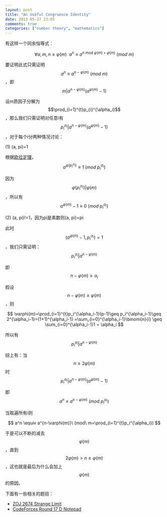 ```yaml
---
layout: post
title: "An Useful Congruence Identity"
date: 2013-05-27 23:05
comments: true
categories: ["number theory", "mathematics"]
---
```


有这样一个同余恒等式：

$$
\forall a, m, n \geq \varphi(m)\ \ a^n \equiv a^{n\ mod\ \varphi(m)+\varphi(m)}\ (mod\ m)
$$

要证明此式只需证明$$a^n \equiv a^{n-\varphi(m)}\ (mod\ m)$$，即$$m\vert a^{n-\varphi(m)}(a^{\varphi(m)}-1)$$

设m质因子分解为$$\prod_{i=1}^{t}p_{i}^{\alpha_i}$$，那么我们只需证明对任意i有$$p_i^{\alpha_i}\vert a^{n-\varphi(m)}(a^{\varphi(m)}-1)$$，对于每个i分两种情况讨论：

(1) (a, pi)=1

根据[欧拉定理](http://en.wikipedia.org/wiki/Euler's_theorem)，$$a^{\varphi(p_i^{\alpha_i})}\equiv 1\ (mod\ p_i^{\alpha_i})$$

因为$$\varphi(p_i^{\alpha_i})\vert \varphi(m)$$，所以有$$a^{\varphi(m)}-1\equiv 0\ (mod\ p_i^{\alpha_i})$$

(2) (a, pi)!=1，因为pi是素数则(a, pi)=pi

此时$$(a^{\varphi(m)}-1, p_i^{\alpha_i})=1$$，我们只需证明：$$ p_i^{\alpha_i}\vert a^{n-\varphi(m)} $$

即$$n-\varphi(m)\geq \alpha_i$$

假设$$n-\varphi(m)\geq \varphi(m)$$，则

$$
\varphi(m)=\prod_{i=1}^{t}p_i^{\alpha_i-1}(p-1)\geq p_i^{\alpha_i-1}\geq 2^{\alpha_i-1}=(1+1)^{\alpha_i-1} =\sum_{i=0}^{\alpha_i-1}\binom{n}{i} \geq \sum_{i=0}^{\alpha_i-1}1 = \alpha_i
$$

所以有$$p_i^{\alpha_i}\vert a^{n-\varphi(m)}$$

综上有：当$$n\geq 2\varphi(m)$$时$$p_i^{\alpha_i} \vert a^{n-\varphi(m)}(a^{\varphi(m)}-1)$$

即$$a^n \equiv a^{n-\varphi(m)}\ (mod\ p_i^{\alpha_i})$$

当取遍所有i则

$$
a^n \equiv a^{n-\varphi(m)}\ (mod\ m=\prod_{i=1}^{t}p_i^{\alpha_i})
$$

于是可以不断的减去$$\varphi(m)$$，直到$$2\varphi(m)>n\geq \varphi(m)$$，这也就是最后为什么会加上$$\varphi(m)$$的原因。

下面有一些相关的题目：

* [ZOJ 2674 Strange Limit](http://acm.zju.edu.cn/onlinejudge/showProblem.do?problemCode=2674)
* [CodeForces Round 17 D Notepad](http://codeforces.com/contest/17/problem/D)
